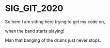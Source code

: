 # SIG_GIT_2020

So here I am sitting here trying to get my code on,

when the band starts playing!

Man that banging of the drums just never stops.
